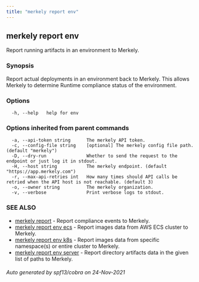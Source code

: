 ```yaml
---
title: "merkely report env"
---
```


## merkely report env

Report running artifacts in an environment to Merkely.

### Synopsis


Report actual deployments in an environment back to Merkely.
This allows Merkely to determine Runtime compliance status of the environment.


### Options

```
  -h, --help   help for env
```

### Options inherited from parent commands

```
  -a, --api-token string      The merkely API token.
  -c, --config-file string    [optional] The merkely config file path. (default "merkely")
  -D, --dry-run               Whether to send the request to the endpoint or just log it in stdout.
  -H, --host string           The merkely endpoint. (default "https://app.merkely.com")
  -r, --max-api-retries int   How many times should API calls be retried when the API host is not reachable. (default 3)
  -o, --owner string          The merkely organization.
  -v, --verbose               Print verbose logs to stdout.
```

### SEE ALSO

* [merkely report](merkely_report.md)	 - Report compliance events to Merkely.
* [merkely report env ecs](merkely_report_env_ecs.md)	 - Report images data from AWS ECS cluster to Merkely.
* [merkely report env k8s](merkely_report_env_k8s.md)	 - Report images data from specific namespace(s) or entire cluster to Merkely.
* [merkely report env server](merkely_report_env_server.md)	 - Report directory artifacts data in the given list of paths to Merkely.

###### Auto generated by spf13/cobra on 24-Nov-2021
